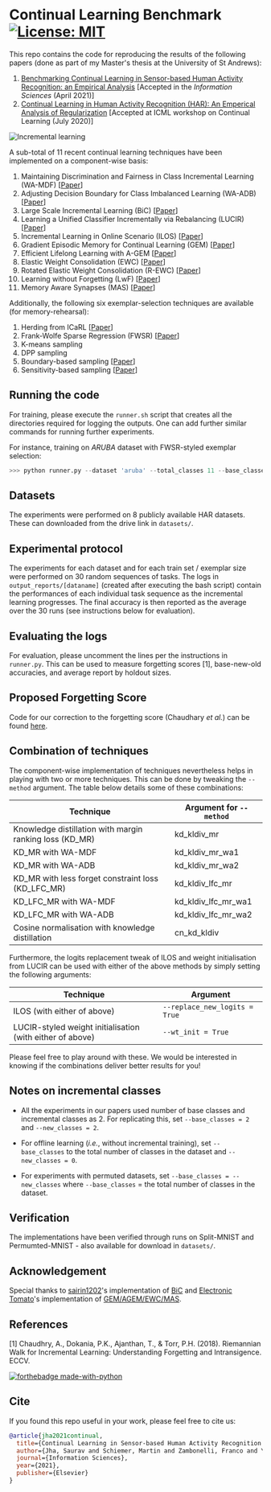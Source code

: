 # Continual Learning Benchmark [![License: MIT](https://img.shields.io/badge/License-MIT-yellow.svg)](https://opensource.org/licenses/MIT)

This repo contains the code for reproducing the results of the following papers (done as part of my Master's thesis at the University of St Andrews):

1. [Benchmarking Continual Learning in Sensor-based Human Activity Recognition: an Empirical Analysis](http://arxiv.org/abs/2104.09396) [Accepted in the _Information Sciences_ (April 2021)]
2. [Continual Learning in Human Activity Recognition (HAR): An Emperical Analysis of Regularization](https://research-repository.st-andrews.ac.uk/handle/10023/20242) [Accepted at ICML workshop on Continual Learning (July 2020)]

![Incremental learning](https://github.com/srvCodes/continual-learning-benchmark/blob/master/utils/img/incremental_learning.png)

A sub-total of 11 recent continual learning techniques have been implemented on a component-wise basis:

1. Maintaining Discrimination and Fairness in Class Incremental Learning (WA-MDF) [[Paper](https://openaccess.thecvf.com/content_CVPR_2020/papers/Zhao_Maintaining_Discrimination_and_Fairness_in_Class_Incremental_Learning_CVPR_2020_paper.pdf)]
2. Adjusting Decision Boundary for Class Imbalanced Learning (WA-ADB) [[Paper](https://ieeexplore.ieee.org/document/9081988)]
3. Large Scale Incremental Learning (BiC) [[Paper](https://openaccess.thecvf.com/content_CVPR_2019/papers/Wu_Large_Scale_Incremental_Learning_CVPR_2019_paper.pdf)]
4. Learning a Unified Classifier Incrementally via Rebalancing (LUCIR) [[Paper](http://dahualin.org/publications/dhl19_increclass.pdf)]
5. Incremental Learning in Online Scenario (ILOS) [[Paper](https://openaccess.thecvf.com/content_CVPR_2020/papers/He_Incremental_Learning_in_Online_Scenario_CVPR_2020_paper.pdf)]
6. Gradient Episodic Memory for Continual Learning (GEM) [[Paper](https://papers.nips.cc/paper/7225-gradient-episodic-memory-for-continual-learning.pdf)]
7. Efficient Lifelong Learning with A-GEM [[Paper](https://openreview.net/forum?id=Hkf2_sC5FX)]
8. Elastic Weight Consolidation (EWC) [[Paper](https://arxiv.org/pdf/1612.00796.pdf)]
9. Rotated Elastic Weight Consolidation (R-EWC) [[Paper](https://arxiv.org/abs/1802.02950)]
10. Learning without Forgetting (LwF) [[Paper](https://ieeexplore.ieee.org/stamp/stamp.jsp?arnumber=8107520)]
11. Memory Aware Synapses (MAS) [[Paper](https://link.springer.com/chapter/10.1007/978-3-030-01219-9_9)]

Additionally, the following six exemplar-selection techniques are available (for memory-rehearsal):

1. Herding from ICaRL [[Paper](https://openaccess.thecvf.com/content_cvpr_2017/papers/Rebuffi_iCaRL_Incremental_Classifier_CVPR_2017_paper.pdf)]
2. Frank-Wolfe Sparse Regression (FWSR) [[Paper](https://arxiv.org/abs/1811.02702)]
3. K-means sampling
4. DPP sampling 
5. Boundary-based sampling [[Paper](https://ieeexplore.ieee.org/document/8986833)]
6. Sensitivity-based sampling [[Paper](https://ieeexplore.ieee.org/stamp/stamp.jsp?tp=&arnumber=8949290)]

## Running the code

For training, please execute the `runner.sh` script that creates all the directories required for logging the outputs. One can add further similar commands for running further experiments.

For instance, training on *ARUBA* dataset with FWSR-styled exemplar selection:

```python
>>> python runner.py --dataset 'aruba' --total_classes 11 --base_classes 2 --new_classes 2 --epochs 160 --method 'kd_kldiv_wa1' --exemplar 'fwsr' # e.g. for FWSR-styled exemplar selection

```

## Datasets

The experiments were performed on 8 publicly available HAR datasets. These can downloaded from the drive link in `datasets/`.

## Experimental protocol

The experiments for each dataset and for each train set / exemplar size were performed on 30 random sequences of tasks. The logs in `output_reports/[dataname]` (created after executing the bash script) contain the performances of each individual task sequence as the incremental learning progresses. The final accuracy is then reported as the average over the 30 runs (see instructions below for evaluation).

## Evaluating the logs

For evaluation, please uncomment the lines per the instructions in `runner.py`. This can be used to measure forgetting scores [1], base-new-old accuracies, and average report by holdout sizes.

## Proposed Forgetting Score

Code for our correction to the forgetting score (Chaudhary _et al._) can be found [here](https://github.com/srvCodes/continual-learning-benchmark/blob/master/train/result_analyser.py#L211).


## Combination of techniques

The component-wise implementation of techniques nevertheless helps in playing with two or more techniques. This can be done by tweaking the `--method` argument. The table below details some of these combinations:

Technique | Argument for `--method`
------------ | -------------
Knowledge distillation with margin ranking loss (KD_MR) | kd_kldiv_mr
KD_MR with WA-MDF | kd_kldiv_mr_wa1
KD_MR with WA-ADB | kd_kldiv_mr_wa2
KD_MR with less forget constraint loss (KD_LFC_MR) | kd_kldiv_lfc_mr
KD_LFC_MR with WA-MDF | kd_kldiv_lfc_mr_wa1
KD_LFC_MR with WA-ADB | kd_kldiv_lfc_mr_wa2
Cosine normalisation with knowledge distillation | cn_kd_kldiv

Furthermore, the logits replacement tweak of ILOS and weight initialisation from LUCIR can be used with either of the above methods by simply setting the following arguments:

Technique | Argument 
------------ | ----------------
ILOS (with either of above) | `--replace_new_logits = True`
LUCIR-styled weight initialisation (with either of above) | `--wt_init = True`

Please feel free to play around with these. We would be interested in knowing if the combinations deliver better results for you!

## Notes on incremental classes

- All the experiments in our papers used number of base classes and incremental classes as 2. For replicating this, set `--base_classes = 2` and `--new_classes = 2`. 

- For offline learning (_i.e._, without incremental training), set `--base_classes` to the total number of classes in the dataset and `--new_classes = 0`.

- For experiments with permuted datasets, set `--base_classes = --new_classes` where `--base_classes` = the total number of classes in the dataset.

## Verification

The implementations have been verified through runs on Split-MNIST and Permumted-MNIST - also available for download in `datasets/`.


## Acknowledgement

Special thanks to [sairin1202](https://github.com/sairin1202)'s implementation of [BiC](https://github.com/sairin1202/BIC) and [Electronic Tomato](https://github.com/ElectronicTomato)'s implementation of [GEM/AGEM/EWC/MAS](https://github.com/ElectronicTomato/continue_leanrning_agem/tree/master/agents). 

## References

[1] Chaudhry, A., Dokania, P.K., Ajanthan, T., & Torr, P.H. (2018). Riemannian Walk for Incremental Learning: Understanding Forgetting and Intransigence. ECCV.


[![forthebadge made-with-python](https://github.com/pytorch/pytorch/blob/master/docs/source/_static/img/pytorch-logo-dark.svg)](https://pytorch.org/)

## Cite

If you found this repo useful in your work, please feel free to cite us:

```bibtex
@article{jha2021continual,
  title={Continual Learning in Sensor-based Human Activity Recognition: an Empirical Benchmark Analysis},
  author={Jha, Saurav and Schiemer, Martin and Zambonelli, Franco and Ye, Juan},
  journal={Information Sciences},
  year={2021},
  publisher={Elsevier}
}
```
